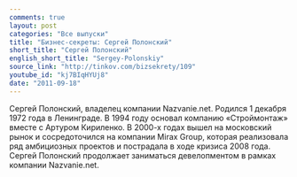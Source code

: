 ```yaml
---
comments: true
layout: post
categories: "Все выпуски"
title: "Бизнес-секреты: Сергей Полонский"
short_title: "Сергей Полонский"
english_short_title: "Sergey-Polonskiy"
source_link: "http://tinkov.com/bizsekrety/109"
youtube_id: "kj7BIqHYUj8"
date: "2011-09-18"
---
```

Сергей Полонский, владелец компании Nazvanie.net.
Родился 1 декабря 1972 года в Ленинграде. В 1994 году основал компанию «Строймонтаж» вместе с Артуром Кириленко. В 2000-х годах вышел на московский рынок и сосредоточился на компании Mirax Group, которая реализовала ряд амбициозных проектов и пострадала в ходе кризиса 2008 года. Сергей Полонский продолжает заниматься девелопментом в рамках компании Nazvanie.net.
